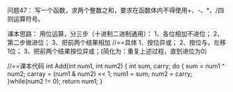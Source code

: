 问题47：
写一个函数，求两个整数之和，要求在函数体内不得使用+、-、*、/四则运算符号。

课本思路：
用位运算，分三步（十进制二进制通用）：
1、各位相加不进位；
2、第二步做进位；
3、把前两个结果相加
//==具体
1、按位异或；
2、按位与，左移1位；
3、把前两个结果按位异或；(简化为：重复上述过程，直到进位为0）

//==课本代码
int Add(int num1, int num2)
{
    int sum, carry;
    do
    {
        sum = num1 ^ num2;
        carray = (num1 & num2) << 1;
        num1 = sum;
        num2 = carry;
    }while(num2 != 0);
    return num1;
}
